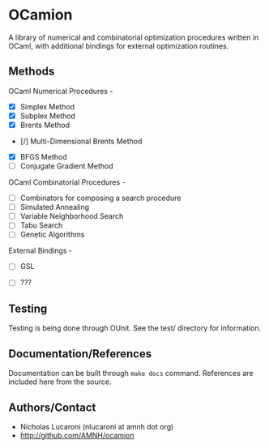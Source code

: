OCamion
=======

A library of numerical and combinatorial optimization procedures written in
OCaml, with additional bindings for external optimization routines.


Methods
-------

OCaml Numerical Procedures -
  + [x] Simplex Method
  + [x] Subplex Method
  + [x] Brents Method 
  + [/] Multi-Dimensional Brents Method
  + [x] BFGS Method
  + [ ] Conjugate Gradient Method

OCaml Combinatorial Procedures -
  + [ ] Combinators for composing a search procedure
  + [ ] Simulated Annealing
  + [ ] Variable Neighborhood Search
  + [ ] Tabu Search
  + [ ] Genetic Algorithms

External Bindings -
  + [ ] GSL
  + [ ] ???


Testing
-------
Testing is being done through OUnit. See the test/ directory for information.


Documentation/References
----------
Documentation can be built through `make docs` command. References are included here from the source.


Authors/Contact
-------

  + Nicholas Lucaroni (nlucaroni at amnh dot org)
  + http://github.com/AMNH/ocamion
